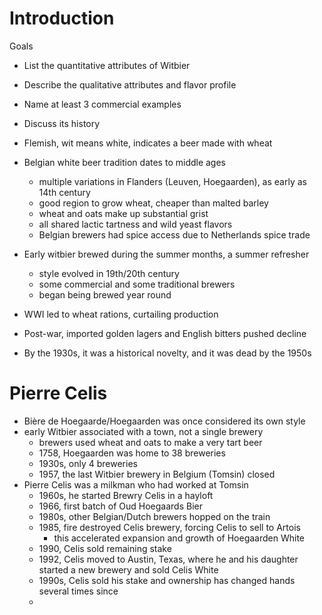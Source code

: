 # Introduction
Goals
* List the quantitative attributes of Witbier
* Describe the qualitative attributes and flavor profile
* Name at least 3 commercial examples
* Discuss its history

* Flemish, wit means white, indicates a beer made with wheat
* Belgian white beer tradition dates to middle ages
	* multiple variations in Flanders (Leuven, Hoegaarden), as early as 14th century
	* good region to grow wheat, cheaper than malted barley
	* wheat and oats make up substantial grist
	* all shared lactic tartness and wild yeast flavors
	* Belgian brewers had spice access due to Netherlands spice trade
* Early witbier brewed during the summer months, a summer refresher
	* style evolved in 19th/20th century
	* some commercial and some traditional brewers
	* began being brewed year round
* WWI led to wheat rations, curtailing production
* Post-war, imported golden lagers and English bitters pushed decline
* By the 1930s, it was a historical novelty, and it was dead by the 1950s

# Pierre Celis
* Bière de Hoegaarde/Hoegaarden was once considered its own style
* early Witbier associated with a town, not a single brewery
	* brewers used wheat and oats to make a very tart beer
	* 1758, Hoegaarden was home to 38 breweries
	* 1930s, only 4 breweries
	* 1957, the last Witbier brewery in Belgium (Tomsin) closed
* Pierre Celis was a milkman who had worked at Tomsin
	* 1960s, he started Brewry Celis in a hayloft
	* 1966, first batch of Oud Hoegaards Bier
	* 1980s, other Belgian/Dutch brewers hopped on the train
	* 1985, fire destroyed Celis brewery, forcing Celis to sell to Artois
		* this accelerated expansion and growth of Hoegaarden White
	* 1990, Celis sold remaining stake
	* 1992, Celis moved to Austin, Texas, where he and his daughter started a new brewery and sold Celis White
	* 1990s, Celis sold his stake and ownership has changed hands several times since
	* 
